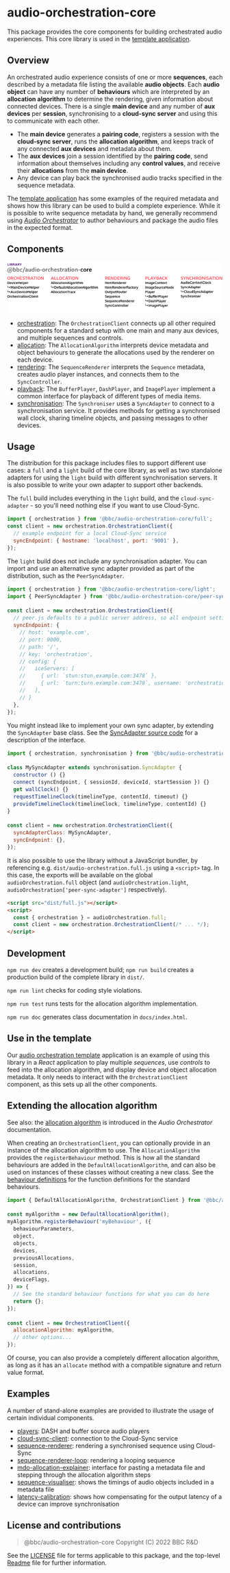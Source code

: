 # audio-orchestration-core

This package provides the core components for building orchestrated audio experiences. This core library is used in the [template application](../template).

## Overview

An orchestrated audio experience consists of one or more **sequences**, each described by a metadata file listing the available **audio objects**. Each **audio object** can have any number of **behaviours** which are interpreted by an **allocation algorithm** to determine the rendering, given information about connected devices. There is a single **main device** and any number of **aux devices** per **session**, synchronising to a **cloud-sync server** and using this to communicate with each other.

* The **main device** generates a **pairing code**, registers a session with the **cloud-sync server**, runs the **allocation algorithm**, and keeps track of any connected **aux devices** and metadata about them.
* The **aux devices** join a session identified by the **pairing code**, send information about themselves including any **control values**, and receive their **allocations** from the **main device**.
* Any device can play back the synchronised audio tracks specified in the sequence metadata.

The [template application](../template) has some examples of the required metadata and shows how this library can be used to build a complete experience. While it is possible to write sequence metadata by hand, we generally recommend using [_Audio Orchestrator_](https://www.bbc.co.uk/makerbox/tools/audio-orchestrator) to author behaviours and package the audio files in the expected format.

## Components

<img alt="core library components (as listed below)" src="./images/core-components.png" />

* [orchestration](./src/orchestration):
  The `OrchestrationClient` connects up all other required components for a standard setup with one main and many aux devices, and multiple sequences and controls.
* [allocation](./src/allocation):
  The `AllocationAlgorithm` interprets device metadata and object behaviours to generate the allocations used by the renderer on each device.
* [rendering](./src/rendering):
  The `SequenceRenderer` interprets the `Sequence` metadata, creates audio player instances, and connects them to the `SyncController`.
* [playback](./src/playback):
  The `BufferPlayer`, `DashPlayer`, and `ImagePlayer` implement a common interface for playback of different types of media items.
* [synchronisation](./src/synchronisation):
  The `Synchroniser` uses a `SyncAdapter` to connect to a synchronisation service. It provides methods for getting a synchronised wall clock, sharing timeline objects, and passing messages to other devices.

## Usage

The distribution for this package includes files to support different use cases: a `full` and a `light` build of the core library, as well as two standalone adapters for using the `light` build with different synchronisation servers. It is also possible to write your own adapter to support other backends.

The `full` build includes everything in the `light` build, and the `cloud-sync-adapter` - so you'll need nothing else if you want to use Cloud-Sync.

```js
import { orchestration } from '@bbc/audio-orchestration-core/full';
const client = new orchestration.OrchestrationClient({
  // example endpoint for a local Cloud-Sync service
  syncEndpoint: { hostname: 'localhost', port: '9001' },
});
```

The `light` build  does not include any synchronisation adapter. You can import and use an alternative sync adapter provided as part of the distribution, such as the `PeerSyncAdapter`.

```js
import { orchestration } from '@bbc/audio-orchestration-core/light';
import { PeerSyncAdapter } from '@bbc/audio-orchestration-core/peer-sync-adapter';

const client = new orchestration.OrchestrationClient({
  // peer.js defaults to a public server address, so all endpoint settings are optional
  syncEndpoint: {
    // host: 'example.com',
    // port: 9000,
    // path: '/',
    // key: 'orchestration',
    // config: {
    //   iceServers: [
    //     { url: `stun:stun.example.com:3478` },
    //     { url: `turn:turn.example.com:3478`, username: 'orchestration', credential: 'orchestration' },
    //   ],
    // }
  },
});
```

You might instead like to implement your own sync adapter, by extending the `SyncAdapter` base class. See the [SyncAdapter source code](./src/synchronisation/SyncAdapter.js) for a description of the interface.

```js
import { orchestration, synchronisation } from '@bbc/audio-orchestration-core/full';

class MySyncAdapter extends synchronisation.SyncAdapter {
  constructor () {}
  connect (syncEndpoint, { sessionId, deviceId, startSession }) {}
  get wallClock() {}
  requestTimelineClock(timelineType, contentId, timeout) {}
  provideTimelineClock(timelineClock, timelineType, contentId) {}
}

const client = new orchestration.OrchestrationClient({
  syncAdapterClass: MySyncAdapter,
  syncEndpoint: {},
});
```

It is also possible to use the library without a JavaScript bundler, by referencing e.g. `dist/audio-orchestration.full.js` using a `<script>` tag. In this case, the exports will be available on the global `audioOrchestration.full` object (and `audioOrchestration.light`, `audioOrchestration['peer-sync-adapter']` respectively).

```html
<script src="dist/full.js"></script>
<script>
  const { orchestration } = audioOrchestration.full;
  const client = new orchestration.OrchestrationClient(/* ... */);
</script>
```

## Development

`npm run dev` creates a development build; `npm run build` creates a production build of the complete library in `dist/`.

`npm run lint` checks for coding style violations.

`npm run test` runs tests for the allocation algorithm implementation.

`npm run doc` generates class documentation in `docs/index.html`.


## Use in the template

Our [audio orchestration template](../template) application is an example of using this library in a _React_ application to play multiple _sequences_, use _controls_ to feed into the allocation algorithm, and display device and object allocation metadata. It only needs to interact with the `OrchestrationClient` component, as this sets up all the other components.

## Extending the allocation algorithm

See also: the [allocation algorithm](https://bbc.github.io/bbcat-orchestration-docs/allocation-algorithm/) is introduced in the _Audio Orchestrator_ documentation.

When creating an `OrchestrationClient`, you can optionally provide in an instance of the allocation algorithm to use. The `AllocationAlgorithm` provides the `registerBehaviour` method. This is how all the standard behaviours are added in the `DefaultAllocationAlgorithm`, and can also be used on instances of these classes without creating a new class. See the [behaviour definitions](src/allocation/behaviours) for the function definitions for the standard behaviours.

```js
import { DefaultAllocationAlgorithm, OrchestrationClient } from '@bbc/audio-orchestration-core';

const myAlgorithm = new DefaultAllocationAlgorithm();
myAlgorithm.registerBehaviour('myBehaviour', ({
  behaviourParameters,
  object,
  objects,
  devices,
  previousAllocations,
  session,
  allocations,
  deviceFlags,
}) => {
  // See the standard behaviour functions for what you can do here
  return {};
});

const client = new OrchestrationClient({
  allocationAlgorithm: myAlgorithm,
  // other options...
});
```

Of course, you can also provide a completely different allocation algorithm, as long as it has an `allocate` method with a compatible signature and return value format.

## Examples

A number of stand-alone examples are provided to illustrate the usage of certain individual components.

 * [players](examples/players/): DASH and buffer source audio players
 * [cloud-sync-client](examples/cloud-sync-client/): connection to the Cloud-Sync service
 * [sequence-renderer](examples/sequence-renderer/): rendering a synchronised sequence using Cloud-Sync
 * [sequence-renderer-loop](examples/sequence-renderer-loop/): rendering a looping sequence
 * [mdo-allocation-explainer](examples/mdo-allocation-explainer/): interface for pasting a metadata file and stepping through the allocation algorithm steps
 * [sequence-visualiser](examples/sequence-visualiser/): shows the timings of audio objects included in a metadata file
 * [latency-calibration](examples/latency-calibration/): shows how compensating for the output latency of a device can improve synchronisation

## License and contributions

> @bbc/audio-orchestration-core
> Copyright (C) 2022 BBC R&D

See the [LICENSE](./LICENSE) file for terms applicable to this package, and the top-level [Readme](../../Readme.md) file for further information.
